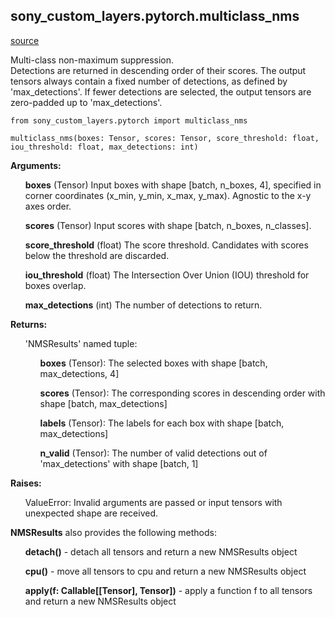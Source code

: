 <h2>sony_custom_layers.pytorch.multiclass_nms</h2>

[source](nms.py)
<p>Multi-class non-maximum suppression.<br>
Detections are returned in descending order of their scores.
The output tensors always contain a fixed number of detections, as defined by 'max_detections'.
If fewer detections are selected, the output tensors are zero-padded up to 'max_detections'.</p>

```
from sony_custom_layers.pytorch import multiclass_nms

multiclass_nms(boxes: Tensor, scores: Tensor, score_threshold: float, iou_threshold: float, max_detections: int)
```
<p><strong>Arguments:</strong></p>
<ul><strong>boxes</strong> (Tensor) Input boxes with shape [batch, n_boxes, 4], specified in corner coordinates (x_min, y_min, x_max, y_max). 
Agnostic to the x-y axes order.</ul>
<ul><strong>scores</strong> (Tensor) Input scores with shape [batch, n_boxes, n_classes].</ul>
<ul><strong>score_threshold</strong> (float) The score threshold. Candidates with scores below the threshold are discarded.</ul>
<ul><strong>iou_threshold</strong> (float) The Intersection Over Union (IOU) threshold for boxes overlap.</ul>
<ul><strong>max_detections</strong> (int) The number of detections to return.</ul>
<p><strong>Returns:</strong></p>
<ul>
    'NMSResults' named tuple:
        <ul><strong>boxes</strong> (Tensor): The selected boxes with shape [batch, max_detections, 4]</ul>
        <ul><strong>scores</strong> (Tensor): The corresponding scores in descending order with shape [batch, max_detections]</ul>
        <ul><strong>labels</strong> (Tensor): The labels for each box with shape [batch, max_detections]</ul>
        <ul><strong>n_valid</strong> (Tensor): The number of valid detections out of 'max_detections' with shape [batch, 1]</ul>
</ul>
<p><strong>Raises:</strong></p>
<ul>ValueError: Invalid arguments are passed or input tensors with unexpected shape are received.</ul>

<p><strong>NMSResults</strong> also provides the following methods: 
<ul><strong>detach()</strong> - detach all tensors and return a new NMSResults object</ul> 
<ul><strong>cpu()</strong> - move all tensors to cpu and return a new NMSResults object</ul> 
<ul><strong>apply(f: Callable[[Tensor], Tensor])</strong> - apply a function f to all tensors and return a new NMSResults object</ul>
